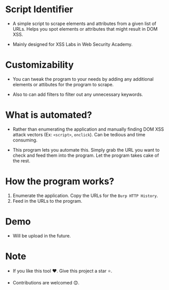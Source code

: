 
# Script Identifier

* A simple script to scrape elements and attributes from a given list of URLs. Helps you spot elements or attributes that might result in DOM XSS.

* Mainly designed for XSS Labs in Web Security Academy.


# Customizability

* You can tweak the program to your needs by adding any additional elements or attibutes for the program to scrape.

* Also to can add filters to filter out any unnecessary keywords.


# What is automated?

* Rather than enumerating the application and manually finding DOM XSS attack vectors (Ex: `<script>`, `onclick`). Can be tedious and time consuming.

* This program lets you automate this. Simply grab the URL you want to check and feed them into the program. Let the program takes cake of the rest.


# How the program works?

1. Enumerate the application. Copy the URLs for the `Burp HTTP History`.
2. Feed in the URLs to the program.


# Demo

* Will be upload in the future.


# Note

* If you like this tool ❤️. Give this project a star ⭐.

* Contributions are welcomed 😊.